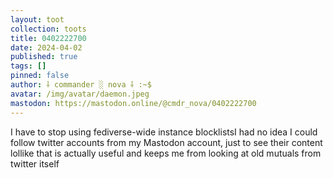 ```yaml
---
layout: toot
collection: toots
title: 0402222700
date: 2024-04-02
published: true
tags: []
pinned: false
author: ⸸ commander ░ nova ⸸ :~$
avatar: /img/avatar/daemon.jpeg
mastodon: https://mastodon.online/@cmdr_nova/0402222700
---
```


I have to stop using fediverse-wide instance blocklistsI had no idea I could follow twitter accounts from my Mastodon account, just to see their content lollike that is actually useful and keeps me from looking at old mutuals from twitter itself
